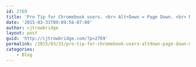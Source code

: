 ```yaml
---
id: 2769
title: 'Pro Tip for Chromebook users. <br> Alt+Down = Page Down. <br> Mind = Blown.'
date: '2015-03-31T09:09:56-07:00'
author: cjtrowbridge
layout: post
guid: 'http://cjtrowbridge.com/?p=2769'
permalink: /2015/03/31/pro-tip-for-chromebook-users-altdown-page-down-mind-blown/
categories:
    - Blog
---
```


